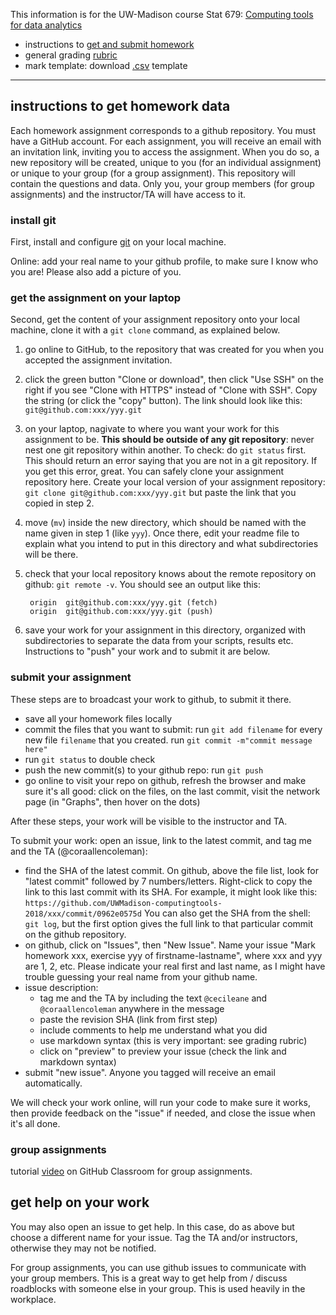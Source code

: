 This information is for the UW-Madison course Stat 679:
[Computing tools for data analytics](http://cecileane.github.io/computingtools)

- instructions to [get and submit homework](#instructions-to-get-homework-data)
- general grading [rubric](rubric.md)
- mark template: download [.csv](marktemplate.csv) template

---

## instructions to get homework data

Each homework assignment corresponds to a github repository.
You must have a GitHub account.
For each assignment, you will receive an email with an invitation link,
inviting you to access the assignment. When you do so,
a new repository will be created, unique to you (for an individual
assignment) or unique to your group (for a group assignment).
This repository will contain the questions and data.
Only you, your group members (for group assignments) and the instructor/TA
will have access to it.

### install git

First, install and configure [git](git.md) on your local machine.

Online: add your real name to your github profile,
to make sure I know who you are!
Please also add a picture of you.

### get the assignment on your laptop

Second, get the content of your assignment repository onto your local machine,
clone it with a `git clone` command, as explained below.

1. go online to GitHub, to the repository that was created for you when
you accepted the assignment invitation.


2. click the green button "Clone or download",
  then click "Use SSH" on the right if you see "Clone with HTTPS" instead
  of "Clone with SSH". Copy the string (or click the "copy" button).
  The link should look like this:
  `git@github.com:xxx/yyy.git`

3. on your laptop, nagivate to where you want your work for this assignment to be.
**This should be outside of any git repository**:
never nest one git repository within another.
To check: do `git status` first. This should return an error saying that you
are not in a git repository. If you get this error, great.
You can safely clone your assignment repository here.
Create your local version of your assignment repository:
`git clone git@github.com:xxx/yyy.git`
but paste the link that you copied in step 2.

4. move (`mv`) inside the new directory, which should be named with the name
  given in step 1 (like `yyy`). Once there,
  edit your readme file to explain what you intend to put in this directory
  and what subdirectories will be there.

5. check that your local repository knows about the remote repository on github:
  `git remote -v`. You should see an output like this:

        origin	git@github.com:xxx/yyy.git (fetch)
        origin	git@github.com:xxx/yyy.git (push)

6. save your work for your assignment in this directory, organized with subdirectories
  to separate the data from your scripts, results etc.
  Instructions to "push" your work and to submit it are below.

### submit your assignment

These steps are to broadcast your work to github, to submit it there.

- save all your homework files locally
- commit the files that you want to submit:
  run `git add filename` for every new file `filename` that you created.
  run `git commit -m"commit message here"`
- run `git status` to double check
- push the new commit(s) to your github repo:
  run `git push`
- go online to visit your repo on github, refresh the browser and make sure
  it's all good: click on the files, on the last commit,
  visit the network page (in "Graphs", then hover on the dots)

After these steps, your work will be visible to the instructor and TA.

To submit your work: open an issue, link to the latest commit, and tag me and the TA (@coraallencoleman):

- find the SHA of the latest commit.
  On github, above the file list, look for "latest commit" followed by 7 numbers/letters.
  Right-click to copy the link to this last commit with its SHA. For example, it might
  look like this:
  `https://github.com/UWMadison-computingtools-2018/xxx/commit/0962e0575d`
  You can also get the SHA from the shell: `git log`, but the first option gives the
  full link to that particular commit on the github repository.
- on github, click on "Issues", then "New Issue". Name your issue
  "Mark homework xxx, exercise yyy of firstname-lastname", where xxx and yyy are 1, 2, etc.
  Please indicate your real first and last name, as I might have trouble guessing
  your real name from your github name.
- issue description:
  * tag me and the TA by including the text `@cecileane` and
    `@coraallencoleman` anywhere in the message
  * paste the revision SHA (link from first step)
  * include comments to help me understand what you did
  * use markdown syntax (this is very important: see grading rubric)
  * click on "preview" to preview your issue (check the link and markdown syntax)
- submit "new issue". Anyone you tagged will receive an email automatically.

We will check your work online,
will run your code to make sure it works,
then provide feedback on the "issue" if needed,
and close the issue when it's all done.

### group assignments

tutorial [video](https://education.github.community/t/video-group-assignments/3614)
on GitHub Classroom for group assignments.

## get help on your work

You may also open an issue to get help. In this case, do as above but
choose a different name for your issue. Tag the TA and/or instructors,
otherwise they may not be notified.

For group assignments, you can use github issues to communicate with your
group members. This is a great way to get help from / discuss roadblocks with
someone else in your group. This is used heavily in the workplace.
